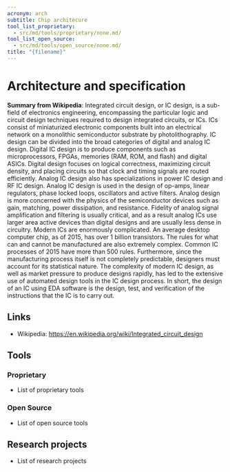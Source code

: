 ```yaml
---
acronym: arch
subtitle: Chip architecure
tool_list_proprietary:
  - src/md/tools/proprietary/none.md/
tool_list_open_source:
  - src/md/tools/open_source/none.md/
title: "{filename}"
---
```

# Architecture and specification
**Summary from Wikipedia**: 
Integrated circuit design, or IC design, is a sub-field of electronics engineering, encompassing the particular logic and circuit design techniques required to design integrated circuits, or ICs.  ICs consist of miniaturized electronic components built into an electrical network on a monolithic semiconductor substrate by photolithography.
IC design can be divided into the broad categories of digital and analog IC design. Digital IC design is to produce components such as microprocessors, FPGAs, memories (RAM, ROM, and flash) and digital ASICs. Digital design focuses on logical correctness, maximizing circuit density, and placing circuits so that clock and timing signals are routed efficiently. Analog IC design also has specializations in power IC design and RF IC design. Analog IC design is used in the design of op-amps, linear regulators, phase locked loops, oscillators and active filters. Analog design is more concerned with the physics of the semiconductor devices such as gain, matching, power dissipation, and resistance. Fidelity of analog signal amplification and filtering is usually critical, and as a result analog ICs use larger area active devices than digital designs and are usually less dense in circuitry.
Modern ICs are enormously complicated. An average desktop computer chip, as of 2015, has over 1 billion transistors. The rules for what can and cannot be manufactured are also extremely complex. Common IC processes of 2015 have more than 500 rules. Furthermore, since the manufacturing process itself is not completely predictable, designers must account for its statistical nature. The complexity of modern IC design, as well as market pressure to produce designs rapidly, has led to the extensive use of automated design tools in the IC design process.  In short, the design of an IC using EDA software is the design, test, and verification of the instructions that the IC is to carry out.

## Links
- Wikipedia: https://en.wikipedia.org/wiki/Integrated_circuit_design

## Tools

### Proprietary
- List of proprietary tools

### Open Source
- List of open source tools

## Research projects
- List of research projects
